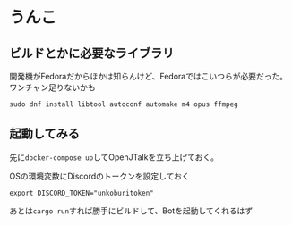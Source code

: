 # うんこ

## ビルドとかに必要なライブラリ

開発機がFedoraだからほかは知らんけど、Fedoraではこいつらが必要だった。ワンチャン足りないかも

```
sudo dnf install libtool autoconf automake m4 opus ffmpeg
```

## 起動してみる

先に`docker-compose up`してOpenJTalkを立ち上げておく。

OSの環境変数にDiscordのトークンを設定しておく
```
export DISCORD_TOKEN="unkoburitoken"
```

あとは`cargo run`すれば勝手にビルドして、Botを起動してくれるはず
